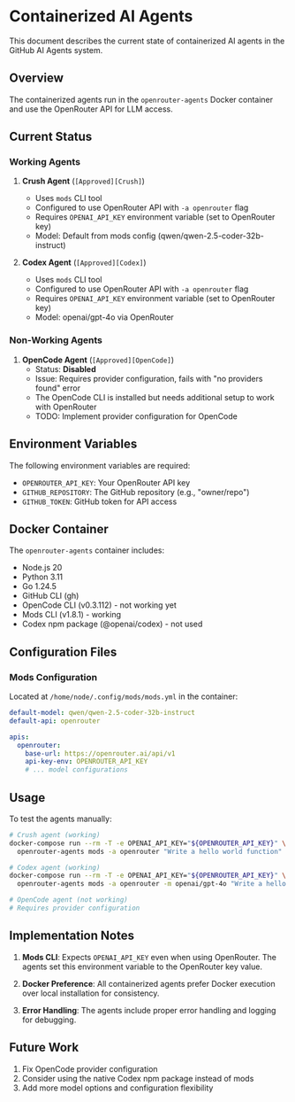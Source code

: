 # Containerized AI Agents

This document describes the current state of containerized AI agents in the GitHub AI Agents system.

## Overview

The containerized agents run in the `openrouter-agents` Docker container and use the OpenRouter API for LLM access.

## Current Status

### Working Agents

1. **Crush Agent** (`[Approved][Crush]`)
   - Uses `mods` CLI tool
   - Configured to use OpenRouter API with `-a openrouter` flag
   - Requires `OPENAI_API_KEY` environment variable (set to OpenRouter key)
   - Model: Default from mods config (qwen/qwen-2.5-coder-32b-instruct)

2. **Codex Agent** (`[Approved][Codex]`)
   - Uses `mods` CLI tool
   - Configured to use OpenRouter API with `-a openrouter` flag
   - Requires `OPENAI_API_KEY` environment variable (set to OpenRouter key)
   - Model: openai/gpt-4o via OpenRouter

### Non-Working Agents

1. **OpenCode Agent** (`[Approved][OpenCode]`)
   - Status: **Disabled**
   - Issue: Requires provider configuration, fails with "no providers found" error
   - The OpenCode CLI is installed but needs additional setup to work with OpenRouter
   - TODO: Implement provider configuration for OpenCode

## Environment Variables

The following environment variables are required:

- `OPENROUTER_API_KEY`: Your OpenRouter API key
- `GITHUB_REPOSITORY`: The GitHub repository (e.g., "owner/repo")
- `GITHUB_TOKEN`: GitHub token for API access

## Docker Container

The `openrouter-agents` container includes:

- Node.js 20
- Python 3.11
- Go 1.24.5
- GitHub CLI (gh)
- OpenCode CLI (v0.3.112) - not working yet
- Mods CLI (v1.8.1) - working
- Codex npm package (@openai/codex) - not used

## Configuration Files

### Mods Configuration

Located at `/home/node/.config/mods/mods.yml` in the container:

```yaml
default-model: qwen/qwen-2.5-coder-32b-instruct
default-api: openrouter

apis:
  openrouter:
    base-url: https://openrouter.ai/api/v1
    api-key-env: OPENROUTER_API_KEY
    # ... model configurations
```

## Usage

To test the agents manually:

```bash
# Crush agent (working)
docker-compose run --rm -T -e OPENAI_API_KEY="${OPENROUTER_API_KEY}" \
  openrouter-agents mods -a openrouter "Write a hello world function"

# Codex agent (working)
docker-compose run --rm -T -e OPENAI_API_KEY="${OPENROUTER_API_KEY}" \
  openrouter-agents mods -a openrouter -m openai/gpt-4o "Write a hello world function"

# OpenCode agent (not working)
# Requires provider configuration
```

## Implementation Notes

1. **Mods CLI**: Expects `OPENAI_API_KEY` even when using OpenRouter. The agents set this environment variable to the OpenRouter key value.

2. **Docker Preference**: All containerized agents prefer Docker execution over local installation for consistency.

3. **Error Handling**: The agents include proper error handling and logging for debugging.

## Future Work

1. Fix OpenCode provider configuration
2. Consider using the native Codex npm package instead of mods
3. Add more model options and configuration flexibility
